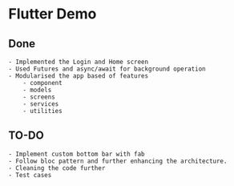 # Flutter Demo

## Done
    - Implemented the Login and Home screen
    - Used Futures and async/await for background operation 
    - Modularised the app based of features
        - component
        - models
        - screens
        - services
        - utilities
## TO-DO
    - Implement custom bottom bar with fab
    - Follow bloc pattern and further enhancing the architecture. 
    - Cleaning the code further
    - Test cases 
